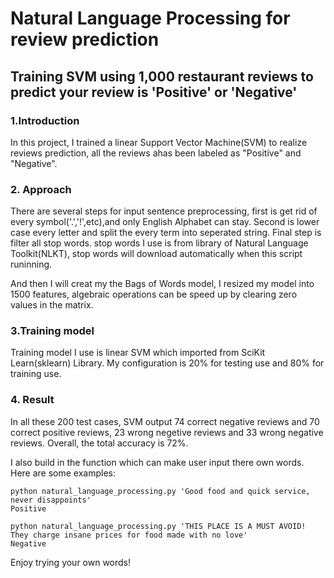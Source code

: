 # Natural Language Processing for review prediction
## Training SVM using 1,000 restaurant reviews to predict your review is 'Positive' or 'Negative'
### 1.Introduction
In this project, I trained a linear Support Vector Machine(SVM) to realize reviews prediction, all the reviews ahas been labeled as "Positive" and "Negative".
### 2. Approach
There are several steps for input sentence preprocessing, first is get rid of every symbol('.','!',etc),and only English Alphabet can stay. Second is lower case every letter and split the every term into seperated string. Final step is filter all stop words. stop words I use is from library of Natural Language Toolkit(NLKT), stop words will download automatically when this script runinning.

And then I will creat my the Bags of Words model, I resized my model into 1500 features, algebraic operations can be speed up by clearing zero values in the matrix.

### 3.Training model
Training model I use is linear SVM which imported from SciKit Learn(sklearn) Library. My configuration is 20% for testing use and 80% for training use.

### 4. Result
In all these 200 test cases, SVM output 74 correct negative reviews and 70 correct positive reviews, 23 wrong negetive reviews and 33 wrong negative reviews. Overall, the total accuracy is 72%.

I also build in the function which can make user input there own words. Here are some examples:
```
python natural_language_processing.py 'Good food and quick service, never disappoints'
Positive
```
```
python natural_language_processing.py 'THIS PLACE IS A MUST AVOID! They charge insane prices for food made with no love'
Negative
```
Enjoy trying your own words!

